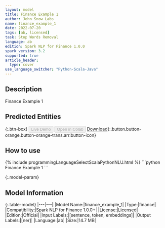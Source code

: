 ```yaml
---
layout: model
title: Finance Example 1
author: John Snow Labs
name: finance_example_1
date: 2022-07-20
tags: [ab, licensed]
task: Stop Words Removal
language: ab
edition: Spark NLP for Finance 1.0.0
spark_version: 3.2
supported: true
article_header:
  type: cover
use_language_switcher: "Python-Scala-Java"
---
```


## Description

Finance Example 1

## Predicted Entities



{:.btn-box}
<button class="button button-orange" disabled>Live Demo</button>
<button class="button button-orange" disabled>Open in Colab</button>
[Download](https://s3.amazonaws.com/models-hub-auxdata/finance/models/finance_example_1_ab_1.0.0_3.2_1658297934414.zip){:.button.button-orange.button-orange-trans.arr.button-icon}

## How to use



<div class="tabs-box" markdown="1">
{% include programmingLanguageSelectScalaPythonNLU.html %}
```python
Finance Example 1
```

</div>

{:.model-param}
## Model Information

{:.table-model}
|---|---|
|Model Name:|finance_example_1|
|Type:|finance|
|Compatibility:|Spark NLP for Finance 1.0.0+|
|License:|Licensed|
|Edition:|Official|
|Input Labels:|[sentence, token, embeddings]|
|Output Labels:|[ner]|
|Language:|ab|
|Size:|14.7 MB|